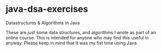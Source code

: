 # java-dsa-exercises
Datastructures &amp; Algorithms in Java

These are just some data structures, and algorithms I wrote as part of an online course.
This is intended for anyone who may find this useful in anyway.
Please keep in mind that It was my fist time using Java.
